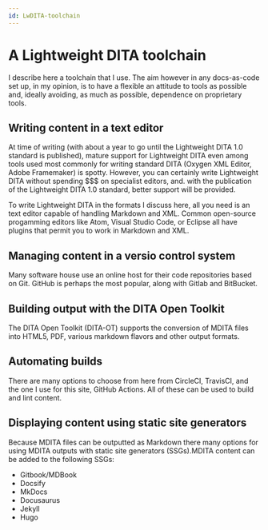```yaml
---
id: LwDITA-toolchain
---
```


# A Lightweight DITA toolchain

I describe here a toolchain that I use. The aim however in any docs-as-code set up, in my opinion, is to have a flexible an attitude to tools as possible and, ideally avoiding, as much as possible, dependence on proprietary tools.

## Writing content in a text editor

At time of writing (with about a year to go until the Lightweight DITA 1.0 standard is published), mature support for Lightweight DITA even among tools used most commonly for writing standard DITA (Oxygen XML Editor, Adobe Framemaker) is spotty. However, you can certainly write Lightweight DITA without spending $$$ on specialist editors, and. with the publication of the Lightweight DITA 1.0 standard, better support will be provided.

To write Lightweight DITA in the formats I discuss here, all you need is an text editor capable of handling Markdown and XML. Common open-source progamming editors like Atom, Visual Studio Code, or Eclipse all have plugins that permit you to work in Markdown and XML.

## Managing content in a versio control system

Many software house use an online host for their code repositories based on Git. GitHub is perhaps the most popular, along with Gitlab and BitBucket.

## Building output with the DITA Open Toolkit

The DITA Open Toolkit (DITA-OT) supports the conversion of MDITA files into HTML5, PDF, various markdown flavors and other output formats.

## Automating builds

There are many options to choose from here from CircleCI, TravisCI, and the one I use for this site, GitHub Actions. All of these can be used to build and lint content.

## Displaying content using static site generators
Because MDITA files can be outputted as Markdown there many options for using MDITA outputs with static site generators (SSGs).MDITA content can be added to the following SSGs:

- Gitbook/MDBook
- Docsify
- MkDocs
- Docusaurus
- Jekyll
- Hugo

